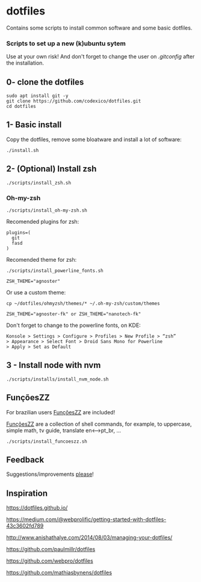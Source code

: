# dotfiles

Contains some scripts to install common software and some basic dotfiles.

### Scripts to set up a new (k)ubuntu sytem

Use at your own risk! And don't forget to change the user on _.gitconfig_ after the installation.

## 0- clone the dotfiles

```
sudo apt install git -y
git clone https://github.com/codexico/dotfiles.git
cd dotfiles
```

## 1- Basic install

Copy the dotfiles, remove some bloatware and install a lot of software:

```
./install.sh
```

## 2- (Optional) Install zsh

```
./scripts/install_zsh.sh
```

### Oh-my-zsh

```
./scripts/install_oh-my-zsh.sh
```

Recomended plugins for zsh:

```
plugins=(
  git
  fasd
)
```

Recomended theme for zsh:

```
./scripts/install_powerline_fonts.sh
```

```
ZSH_THEME="agnoster"
```

Or use a custom theme:

```
cp ~/dotfiles/ohmyzsh/themes/* ~/.oh-my-zsh/custom/themes
```

```
ZSH_THEME="agnoster-fk" or ZSH_THEME="nanotech-fk"
```

Don't forget to change to the powerline fonts, on KDE:

    Konsole > Settings > Configure > Profiles > New Profile > “zsh”
    > Appearance > Select Font > Droid Sans Mono for Powerline
    > Apply > Set as Default

## 3 - Install node with nvm

```
./scripts/installs/install_nvm_node.sh
```

## FunçõesZZ

For brazilian users [FunçõesZZ](https://github.com/funcoeszz/funcoeszz) are included!

[FunçõesZZ](https://github.com/funcoeszz/funcoeszz) are a collection of shell commands, for example, to uppercase, simple math, tv guide, translate en<-->pt_br, ...

```
./scripts/install_funcoeszz.sh
```

## Feedback

Suggestions/improvements [please](https://github.com/codexico/dotfiles/issues)!

## Inspiration

https://dotfiles.github.io/

https://medium.com/@webprolific/getting-started-with-dotfiles-43c3602fd789

http://www.anishathalye.com/2014/08/03/managing-your-dotfiles/

https://github.com/paulmillr/dotfiles

https://github.com/webpro/dotfiles

https://github.com/mathiasbynens/dotfiles
